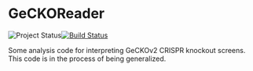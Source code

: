# GeCKOReader

![Project Status](https://img.shields.io/badge/status-wip-red.svg)[![Build
Status](https://travis-ci.org/tlnagy/GeCKOReader.jl.svg?branch=master)](https://travis-ci.org/tlnagy/GeCKOReader.jl)

Some analysis code for interpreting GeCKOv2 CRISPR knockout screens. This
code is in the process of being generalized.
